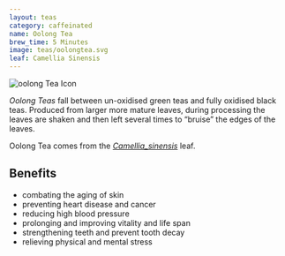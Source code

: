 ```yaml
---
layout: teas
category: caffeinated
name: Oolong Tea
brew_time: 5 Minutes
image: teas/oolongtea.svg
leaf: Camellia Sinensis
---
```


![oolong Tea Icon]({{site.baseurl}}/images/oolong.svg)

*Oolong Teas* fall between un-oxidised green teas and fully 
oxidised black teas. Produced from larger more mature leaves, 
during processing the leaves are shaken and then left several 
times to “bruise” the edges of the leaves.

Oolong Tea comes from the [*Camellia_sinensis*](http://en.wikipedia.org/wiki/Camellia_sinensis) leaf.

## Benefits

- combating the aging of skin
- preventing heart disease and cancer
- reducing high blood pressure
- prolonging and improving vitality and life span
- strengthening teeth and prevent tooth decay
- relieving physical and mental stress